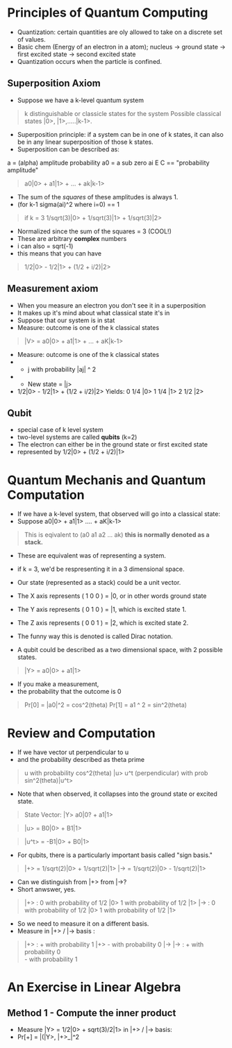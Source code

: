Principles of Quantum Computing 
===============================

- Quantization: certain quantities are oly allowed to take on a discrete set of values. 
- Basic chem (Energy of an electron in a atom); 
nucleus -> ground state -> first excited state -> second excited state
- Quantization occurs when the particle is confined. 

Superposition Axiom 
---
- Suppose we have a k-level quantum system 
> k distinguishable or classicle states for the system 
> Possible classical states |0>, |1>,.....|k-1>. 
- Superposition principle: if a system can be in one of k states, it can also be in any linear superposition of those k states. 
- Superposition can be described as: 

a = (alpha) amplitude probability a0 = a sub zero
ai E C == "probability amplitude"

> a0|0> + a1|1> + ... + ak|k-1> 
- The sum of the <i>squares</i> of these amplitudes is always 1. 
- (for k-1 sigma(ai)^2 where i=0) == 1

> if k = 3 
> 1/sqrt(3)|0> + 1/sqrt(3)|1> + 1/sqrt(3)|2> 
- Normalized since the sum of the squares = 3 (COOL!) 
- These are arbitrary <b>complex</b> numbers
- i can also = sqrt(-1) 
- this means that you can have
> 1/2|0> - 1/2|1> + (1/2 + i/2)|2> 

Measurement axiom 
---
- When you measure an electron you don't see it in a superposition
- It makes up it's mind about what classical state it's in
- Suppose that our system is in stat
- Measure: outcome is one of the k classical states
> |V> = a0|0> + a1|1> + ... + aK|k-1>
- Measure: outcome is one of the k classical states
- - j with probability |aj| ^ 2
- - New state = |j> 
- 1/2|0> - 1/2|1>  + (1/2 + i/2)|2> 
Yields: 
0   1/4     |0> 
1   1/4     |1> 
2   1/2     |2>

Qubit
--- 
- special case of k level system
- two-level systems are called <b>qubits</b> (k=2)
- The electron can either be in the ground state or first excited state 
- represented by 1/2|0> + (1/2 + i/2)|1> 

Quantum Mechanis and Quantum Computation
========================================

- If we have a k-level system, that observed will go into a classical state: 
- Suppose a0|0> + a1|1> .... + aK|k-1> 
> This is eqivalent to (a0 a1 a2 ... ak)  **this is normally denoted as a stack.** 
- These are equivalent was of representing a system. 
- if k = 3, we'd be respresenting it in a 3 dimensional space. 
- Our state (represented as a stack) could be a unit vector. 

- The X axis represents ( 1 0 0 ) = |0, or in other words ground state 
- The Y axis represents ( 0 1 0 ) = |1, which is excited state 1. 
- The Z axis represents ( 0 0 1 ) = |2, which is excited state 2. 
- The funny way this is denoted is called Dirac notation. 

- A qubit could be described as a two dimensional space, with 2 possible states. 
> |Y> = a0|0> + a1|1> 
- If you make a measurement, 
- the probability that the outcome is 0
> Pr[0] = |a0|^2 = cos^2(theta) 
> Pr[1] = a1 ^ 2 = sin^2(theta)

Review and Computation 
======================

- If we have vector ut perpendicular to u
- and the probability described as theta prime
> u with probability cos^2(theta)           |u> 
> u^t (perpendicular) with prob sin^2(theta)|u^t> 

- Note that when observed, it collapses into the ground state or excited state. 

> State Vector: |Y> a0|0? + a1|1> 

> |u> = B0|0> + B1|1> 

> |u^t> = -B1|0> + B0|1>

- For qubits, there is a particularly important basis called "sign basis."
> |+> = 1/sqrt(2)|0> + 1/sqrt(2)|1>
> |-> = 1/sqrt(2)|0> - 1/sqrt(2)|1>

- Can we distinguish from |+> from |->? 
- Short anwswer, yes. 
> |+> :     0 with probability of 1/2   |0> 
>           1 with probability of 1/2   |1>
> |-> :     0 with probability of 1/2   |0> 
>           1 with probability of 1/2   |1> 

- So we need to measure it on a different basis. 
- Measure in |+> / |-> basis : 
> |+> :     + with probability 1    |+> 
>           - with probability 0    |->
> |-> :     + with probability 0    
>           - with probability 1

An Exercise in Linear Algebra
=============================
Method 1 - Compute the inner product
---
- Measure |Y> = 1/2|0> + sqrt(3)/2|1>  in |+> / |-> basis: 
- Pr[+] = |(|Y>, |+>_|^2 

